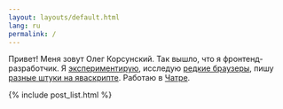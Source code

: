 ```yaml
---
layout: layouts/default.html
lang: ru
permalink: /
---
```


Привет! Меня зовут Олег Корсунский. Так вышло, что я фронтенд-разработчик. Я [экспериментирую](/experiments/), исследую [редкие браузеры](/rare-species/), пишу [разные штуки на яваскрипте](/scripts/). Работаю в [Чатре](https://chatra.io).

{% include post_list.html %}
